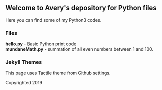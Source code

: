 ## Welcome to Avery's depository for Python files
Here you can find some of my Python3 codes.
### Files
**hello.py** - Basic Python print code\
**mundaneMath.py** - summation of all even numbers between 1 and 100.

### Jekyll Themes
This page uses Tactile theme from Github settings.

Copyrighted 2019
